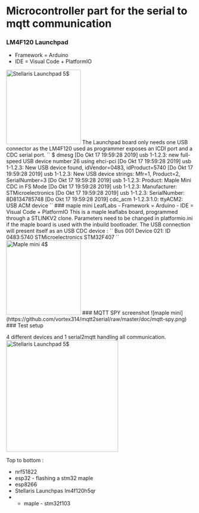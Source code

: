 # Microcontroller part for the serial to mqtt communication
### LM4F120 Launchpad 

 - Framework = Arduino
- IDE = Visual Code + PlatformIO
<img src="https://github.com/vortex314/mqtt2serial/raw/master/doc/stellaris.jpeg" width="200" title="Stellaris Launchpad 5$">
The Launchpad board only needs one USB connector as the LM4F120 used as programmer exposes an ICDI port and a CDC serial port.
``
$ dmesg
[Do Okt 17 19:59:28 2019] usb 1-1.2.3: new full-speed USB device number 26 using ehci-pci
[Do Okt 17 19:59:28 2019] usb 1-1.2.3: New USB device found, idVendor=0483, idProduct=5740
[Do Okt 17 19:59:28 2019] usb 1-1.2.3: New USB device strings: Mfr=1, Product=2, SerialNumber=3
[Do Okt 17 19:59:28 2019] usb 1-1.2.3: Product: Maple Mini CDC in FS Mode
[Do Okt 17 19:59:28 2019] usb 1-1.2.3: Manufacturer: STMicroelectronics
[Do Okt 17 19:59:28 2019] usb 1-1.2.3: SerialNumber: 8D8134785748
[Do Okt 17 19:59:28 2019] cdc_acm 1-1.2.3:1.0: ttyACM2: USB ACM device
``
### maple mini LeafLabs 
- Framework = Arduino
- IDE = Visual Code + PlatformIO
This is a maple leaflabs board, programmed through a STLINKV2 clone. Parameters need to be changed in platformio.ini if the maple board is used with the inbuild bootloader. 
The USB connection will present itself as an USB CDC device : 
``
Bus 001 Device 021: ID 0483:5740 STMicroelectronics STM32F407
``
<img src="https://github.com/vortex314/mqtt2serial/raw/master/doc/maple.jpg" width="200" title="Maple mini 4$">
### MQTT SPY screenshot
![maple mini](https://github.com/vortex314/mqtt2serial/raw/master/doc/mqtt-spy.png)
### Test setup 

4 different devices and 1 serial2mqtt handling all  communication.
<img src="https://github.com/vortex314/mqtt2serial/raw/master/doc/ucs.jpg" width="300" title="Stellaris Launchpad 5$">

Top to bottom :
- nrf51822
- esp32 - flashing a stm32 maple
- esp8266
- Stellaris Launchpas lm4f120h5qr
- - maple - stm32f103

